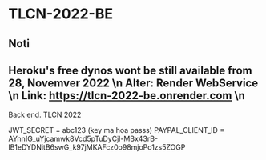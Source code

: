 # TLCN-2022-BE

## Noti
Heroku's free dynos wont be still available from 28, Novemver 2022 \n
Alter: Render WebService \n
Link: https://tlcn-2022-be.onrender.com \n
------


Back end. TLCN 2022


JWT_SECRET = abc123    (key ma hoa passs)
PAYPAL_CLIENT_ID = AYnnIG_uYjcamwk8Vcd5pTuDyCjl-MBx43rB-lB1eDYDNitB6swG_k97jMKAFcz0o98mjoPo1zs5ZOGP
